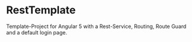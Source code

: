 # RestTemplate
Template-Project for Angular 5 with a Rest-Service, Routing, Route Guard and a default login page.
